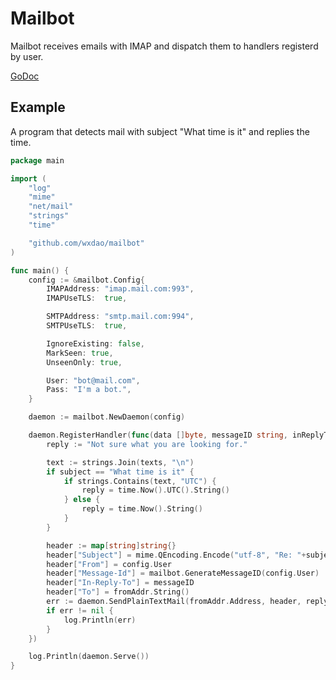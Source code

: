 # Mailbot

Mailbot receives emails with IMAP and dispatch them to handlers registerd by user.

[GoDoc](https://godoc.org/github.com/wxdao/mailbot)

## Example

A program that detects mail with subject "What time is it" and replies the time.

```go
package main

import (
	"log"
	"mime"
	"net/mail"
	"strings"
	"time"

	"github.com/wxdao/mailbot"
)

func main() {
	config := &mailbot.Config{
		IMAPAddress: "imap.mail.com:993",
		IMAPUseTLS:  true,

		SMTPAddress: "smtp.mail.com:994",
        SMTPUseTLS:  true,

        IgnoreExisting: false,
        MarkSeen: true,
        UnseenOnly: true,

		User: "bot@mail.com",
		Pass: "I'm a bot.",
	}

	daemon := mailbot.NewDaemon(config)

	daemon.RegisterHandler(func(data []byte, messageID string, inReplyTo string, fromAddr *mail.Address, subject string, date time.Time, texts []string, parts []*mailbot.Part) {
		reply := "Not sure what you are looking for."

		text := strings.Join(texts, "\n")
		if subject == "What time is it" {
			if strings.Contains(text, "UTC") {
				reply = time.Now().UTC().String()
			} else {
				reply = time.Now().String()
			}
		}

		header := map[string]string{}
		header["Subject"] = mime.QEncoding.Encode("utf-8", "Re: "+subject)
		header["From"] = config.User
		header["Message-Id"] = mailbot.GenerateMessageID(config.User)
		header["In-Reply-To"] = messageID
		header["To"] = fromAddr.String()
		err := daemon.SendPlainTextMail(fromAddr.Address, header, reply)
		if err != nil {
			log.Println(err)
		}
	})

	log.Println(daemon.Serve())
}

```